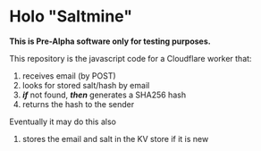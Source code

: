 # Holo "Saltmine"

**This is Pre-Alpha software only for testing purposes.**

This repository is the javascript code for a Cloudflare worker that:

1. receives email (by POST)
1. looks for stored salt/hash by email
1. ***if*** not found, ***then*** generates a SHA256 hash
1. returns the hash to the sender

Eventually it may do this also

1. stores the email and salt in the KV store if it is new

